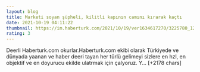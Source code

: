 ```yaml
--- 
layout: blog
title: Marketi soyan şüpheli, kilitli kapının camını kırarak kaçtı
date: 2021-10-19 04:11:22
thumbnail: https://im.haberturk.com/2021/10/19/ver1634617270/3225780_1200x627.jpg
rating: 3
---
```

Deerli Haberturk.com okurlar.Haberturk.com ekibi olarak Türkiyede ve dünyada yaanan ve haber deeri tayan her türlü gelimeyi sizlere en hzl, en objektif ve en doyurucu ekilde ulatrmak için çalyoruz. Y… [+2178 chars]